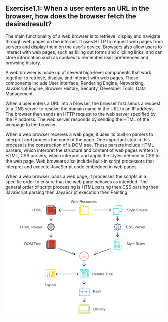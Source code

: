 ## Exercise1.1: When a user enters an URL in the browser, how does the browser fetch the desiredresult?

The main functionality of a web browser is to retrieve, display and navigate through web pages on the internet. It uses HTTP to request web pages from servers and display them on the user's device. Browsers also allow users to interact with web pages, such as filling out forms and clicking links, and can store information such as cookies to remember user preferences and browsing history. 

A web browser is made up of several high-level components that work together to retrieve, display, and interact with web pages. These components include User Interface, Rendering Engine, Networking, JavaScript Engine, Browser History, Security, Developer Tools, Data Management.

When a user enters a URL into a browser, the browser first sends a request to a DNS server to resolve the domain name in the URL to an IP address. The browser then sends an HTTP request to the web server specified by the IP address. The web server responds by sending the HTML of the webpage to the browser.

When a web browser receives a web page, it uses its built-in parsers to interpret and process the code of the page. One important step in this process is the construction of a DOM tree. These parsers include HTML parsers, which interpret the structure and content of web pages written in HTML, CSS parsers, which interpret and apply the styles defined in CSS to the web page. Web browsers also include built-in script processors that interpret and execute JavaScript code embedded in web pages. 

When a web browser loads a web page, it processes the scripts in a specific order to ensure that the web page behaves as intended. The general order of script processing is HTML parsing then CSS parsing then JavaScript parsing then JavaScript execution then Painting.

![browser_working_model](./browser_working_diagram2.png "Browser Working Model")
